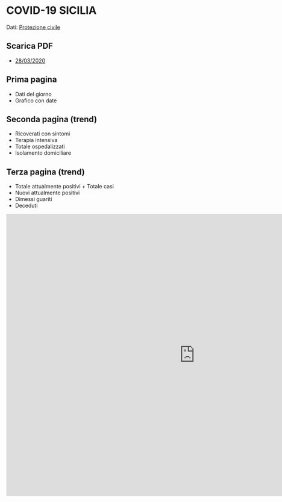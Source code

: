 # COVID-19 SICILIA

Dati: [Protezione civile](https://github.com/pcm-dpc/COVID-19)

## Scarica PDF
- [28/03/2020](https://github.com/maximilianventura/covid-19/blob/master/2020_03_28_COVID-19-SICILIA.pdf)

## Prima pagina
- Dati del giorno
- Grafico con date

## Seconda pagina (trend)
- Ricoverati con sintomi
- Terapia intensiva
- Totale ospedalizzati
- Isolamento domiciliare

## Terza pagina (trend)
- Totale attualmente positivi + Totale casi
- Nuovi attualmente positivi
- Dimessi guariti
- Deceduti

<iframe width="1000" height="750" src="https://datastudio.google.com/embed/reporting/f2733b82-147a-482b-86ab-00eea5ad5629/page/lyDKB" frameborder="0" style="border:0" allowfullscreen></iframe>
